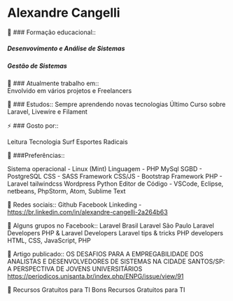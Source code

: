 # Alexandre Cangelli

🌱 ### Formação educacional::<br>
##### Desenvovimento e Análise de Sistemas<br>
##### Gestão de Sistemas

🔭 ### Atualmente trabalho em::<br>
Envolvido em vários projetos e Freelancers

🌱  ### Estudos::
Sempre aprendendo novas tecnologias
Último Curso sobre Laravel, Livewire e Filament

⚡  ### Gosto por::

Leitura
Tecnologia
Surf
Esportes Radicais

👯  ###Preferências::

 Sistema operacional - Linux (Mint)
 Linguagem - PHP
 MySql
 SGBD - PostgreSQL
 CSS - SASS
 Framework CSS/JS - Bootstrap
 Framework PHP - Laravel
 tailwindcss 
 Wordpress
 Python
 Editor de Código - VSCode, Eclipse, netbeans, PhpStorm, Atom, Sublime Text

 💬 Redes sociais::
 Github
 Facebook
 Linkeding - https://br.linkedin.com/in/alexandre-cangelli-2a264b63

🤔 Alguns grupos no Facebook::
Laravel Brasil
Laravel São Paulo
Laravel Developers
PHP & Laravel Developers
Laravel tips & tricks
PHP developers
HTML, CSS, JavaScript, PHP

🌱 Artigo publicado::
OS DESAFIOS PARA A EMPREGABILIDADE DOS ANALISTAS E DESENVOLVEDORES DE SISTEMAS NA CIDADE SANTOS/SP: A PERSPECTIVA DE JOVENS UNIVERSITÁRIOS
https://periodicos.unisanta.br/index.php/ENPG/issue/view/91

🌱 Recursos Gratuitos para TI
Bons Recursos Gratuitos para TI


